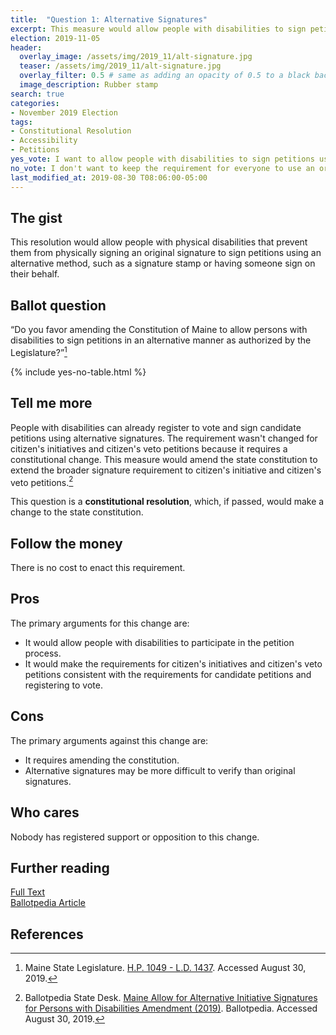 ```yaml
---
title:  "Question 1: Alternative Signatures"
excerpt: This measure would allow people with disabilities to sign petitions using alternative signatures.
election: 2019-11-05
header:
  overlay_image: /assets/img/2019_11/alt-signature.jpg
  teaser: /assets/img/2019_11/alt-signature.jpg
  overlay_filter: 0.5 # same as adding an opacity of 0.5 to a black background
  image_description: Rubber stamp
search: true
categories:
- November 2019 Election
tags:
- Constitutional Resolution
- Accessibility
- Petitions
yes_vote: I want to allow people with disabilities to sign petitions using an alternative signature.
no_vote: I don't want to keep the requirement for everyone to use an original signature for petitions.
last_modified_at: 2019-08-30 T08:06:00-05:00
---
```


## The gist
This resolution would allow people with physical disabilities that prevent them from physically signing an original signature to sign petitions using an alternative method, such as a signature stamp or having someone sign on their behalf.

## Ballot question
“Do you favor amending the Constitution of Maine to allow persons with disabilities to sign petitions in an alternative manner as authorized by the Legislature?”[^1]

{% include yes-no-table.html %}


## Tell me more
People with disabilities can already register to vote and sign candidate petitions using alternative signatures. The requirement wasn't changed for citizen's initiatives and citizen's veto petitions because it requires a constitutional change. This measure would amend the state constitution to extend the broader signature requirement to citizen's initiative and citizen's veto petitions.[^2]

This question is a **constitutional resolution**, which, if passed, would make a change to the state constitution.

## Follow the money
There is no cost to enact this requirement.

## Pros
The primary arguments for this change are:

* It would allow people with disabilities to participate in the petition process.
* It would make the requirements for citizen's initiatives and citizen's veto petitions consistent with the requirements for candidate petitions and registering to vote.

## Cons
The primary arguments against this change are:
* It requires amending the constitution.
* Alternative signatures may be more difficult to verify than original signatures.

## Who cares
Nobody has registered support or opposition to this change.

## Further reading
[Full Text](https://www.maine.gov/sos/cec/elec/upcoming/pdf/ld1437.pdf)
<br>[Ballotpedia Article](https://ballotpedia.org/Maine_Allow_for_Alternative_Initiative_Signatures_for_Persons_with_Disabilities_Amendment_(2019))

## References
[^1]: Maine State Legislature. [H.P. 1049 - L.D. 1437](https://www.maine.gov/sos/cec/elec/upcoming/pdf/ld1437.pdf). Accessed August 30, 2019.
[^2]:Ballotpedia State Desk. [Maine Allow for Alternative Initiative Signatures for Persons with Disabilities Amendment (2019)](https://ballotpedia.org/Maine_Allow_for_Alternative_Initiative_Signatures_for_Persons_with_Disabilities_Amendment_(2019)). Ballotpedia. Accessed August 30, 2019.
[^3]: Byrne, Ryan. [Maine to vote on a ballot measure to allow persons with physical disabilities to sign initiative petitions using an alternative signature](https://news.ballotpedia.org/2019/06/22/voters-in-maine-will-decide-a-constitutional-amendment-to-allow-persons-with-physical-disabilities-to-sign-ballot-measure-petitions-using-an/). Ballotpedia. Accessed August 30, 2019.
